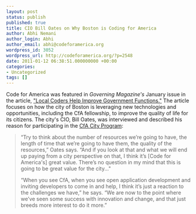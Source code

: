 ```yaml
---
layout: post
status: publish
published: true
title: CIO Bill Oates on Why Boston is Coding for America
author: Abhi Nemani
author_login: Abhi
author_email: abhi@codeforamerica.org
wordpress_id: 3052
wordpress_url: http://codeforamerica.org/?p=2548
date: 2011-01-12 06:38:51.000000000 +00:00
categories:
- Uncategorized
tags: []
---
```

Code for America was featured in <em>Governing Magazine's</em> January issue in the article, <a href="http://www.governing.com/topics/technology/local-coders-help-improve-government-functions.html">"Local Coders Help Improve Government Functions."</a> The article focuses on how the city of Boston is leveraging new technologies and opportunities, including the CfA fellowship, to improve the quality of life for its citizens. The city's CIO, Bill Oates, was interviewed and described his reason for participating in the <a href="http://codeforamerica.org/cities">CfA City Program</a>:
<blockquote>“Try to think about the number of resources we’re going to have, the length of time that we’re going to have them, the quality of the resources,” Oates says. “And if you look at that and what we will end up paying from a city perspective on that, I think it’s [Code for America's] great value. There’s no question in my mind that this is going to be great value for the city..."

“When you see CfA, when you see open application development and inviting developers to come in and help, I think it’s just a reaction to the challenges we have,” he says. “We are now to the point where we’ve seen some success with innovation and change, and that just breeds more interest to do it more.”</blockquote>
